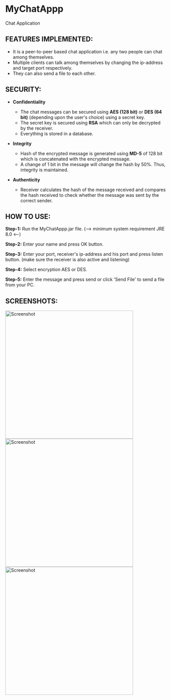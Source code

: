 # MyChatAppp
Chat Application 

## FEATURES IMPLEMENTED:
 - It is a peer-to-peer based chat application i.e. any two people can chat among themselves.
 - Multiple clients can talk among themselves by changing the ip-address and target port respectively.
 - They can also send a file to each other.

## SECURITY:
   - **Confidentiality**
      * The chat messages can be secured using **AES (128 bit)** or **DES (64 bit)** (depending upon the user's choice) using a secret key.
      * The secret key is secured using **RSA** which can only be decrypted by the receiver.
      * Everything is stored in a database.

   - **Integrity**
      * Hash of the encrypted message is generated using **MD-5** of 128 bit which is concatenated with the encrypted message.
      * A change of 1 bit in the message will change the hash by 50%. Thus, integrity is maintained.
	
   - **Authenticity**
      * Receiver calculates the hash of the message received and compares the hash received to check whether the message was 		 sent by the correct sender.

## HOW TO USE:
  **Step-1:** Run the MyChatAppp.jar file. (--> minimum system requirement JRE 8.0 <--)
  
  **Step-2:** Enter your name and press OK button.
  
  **Step-3:** Enter your port, receiver's ip-address and his port and press listen button. (make sure the receiver is also active and 
              listening)
  
  **Step-4:** Select encryption AES or DES.
  
  **Step-5:** Enter the message and press send or click 'Send File' to send a file from your PC.
  
## SCREENSHOTS:
<img src="https://github.com/gargmehul10/MyChatAppp/blob/master/Screenshot_1.png" height="400" alt="Screenshot"/> 
<img src="https://github.com/gargmehul10/MyChatAppp/blob/master/Screenshot_2.png" height="400" alt="Screenshot"/>
<img src="https://github.com/gargmehul10/MyChatAppp/blob/master/Screenshot_3.png" height="400" alt="Screenshot"/> 
